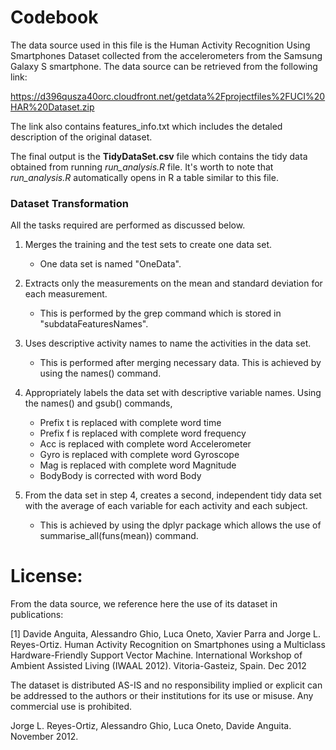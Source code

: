 # Codebook

The data source used in this file is the Human Activity Recognition Using Smartphones Dataset collected from the accelerometers from the Samsung Galaxy S smartphone.
The data source can be retrieved from the following link:

https://d396qusza40orc.cloudfront.net/getdata%2Fprojectfiles%2FUCI%20HAR%20Dataset.zip

The link also contains features_info.txt which includes the detaled description of the original dataset.

The final output is the **TidyDataSet.csv** file which contains the tidy data obtained from running *run_analysis.R* file. It's worth to note that *run_analysis.R* automatically opens in R a table similar to this file.

### Dataset Transformation
All the tasks required are performed as discussed below.

1. Merges the training and the test sets to create one data set.
      - One data set is named "OneData".
2. Extracts only the measurements on the mean and standard deviation for each measurement.
      - This is performed by the grep command which is stored in "subdataFeaturesNames".
3. Uses descriptive activity names to name the activities in the data set.
      - This is performed after merging necessary data. This is achieved by using the names() command.
4. Appropriately labels the data set with descriptive variable names. Using the names() and gsub() commands, 
      - Prefix t is replaced with complete word time
      - Prefix f is replaced with complete word frequency
      - Acc is replaced with complete word Accelerometer
      - Gyro is replaced with complete word Gyroscope
      - Mag is replaced with complete word Magnitude
      - BodyBody is corrected with word Body
  
5. From the data set in step 4, creates a second, independent tidy data set with the average of each variable for each activity and each subject.
     - This is achieved by using the dplyr package which allows the use of summarise_all(funs(mean)) command.
  
License:
========
From the data source, we reference here the use of its dataset in publications:

[1] Davide Anguita, Alessandro Ghio, Luca Oneto, Xavier Parra and Jorge L. Reyes-Ortiz. Human Activity Recognition on Smartphones using a Multiclass Hardware-Friendly Support Vector Machine. International Workshop of Ambient Assisted Living (IWAAL 2012). Vitoria-Gasteiz, Spain. Dec 2012

The dataset is distributed AS-IS and no responsibility implied or explicit can be addressed to the authors or their institutions for its use or misuse. Any commercial use is prohibited.

Jorge L. Reyes-Ortiz, Alessandro Ghio, Luca Oneto, Davide Anguita. November 2012.
